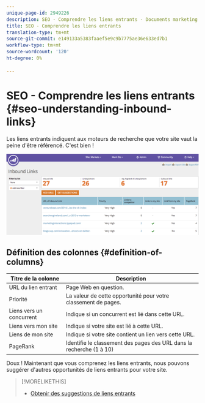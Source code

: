```yaml
---
unique-page-id: 2949226
description: SEO - Comprendre les liens entrants - Documents marketing - Documentation du produit
title: SEO - Comprendre les liens entrants
translation-type: tm+mt
source-git-commit: e149133a5383faaef5e9c9b7775ae36e633ed7b1
workflow-type: tm+mt
source-wordcount: '120'
ht-degree: 0%

---
```



# SEO - Comprendre les liens entrants {#seo-understanding-inbound-links}

Les liens entrants indiquent aux moteurs de recherche que votre site vaut la peine d&#39;être référencé. C&#39;est bien !

![](assets/image2014-9-18-13-3a18-3a10.png)

## Définition des colonnes {#definition-of-columns}

| Titre de la colonne | Description |
|---|---|
| URL du lien entrant | Page Web en question. |
| Priorité | La valeur de cette opportunité pour votre classement de pages. |
| Liens vers un concurrent | Indique si un concurrent est lié dans cette URL. |
| Liens vers mon site | Indique si votre site est lié à cette URL. |
| Liens de mon site | Indique si votre site contient un lien vers cette URL. |
| PageRank | Identifie le classement des pages des URL dans la recherche (1 à 10) |

Doux ! Maintenant que vous comprenez les liens entrants, nous pouvons suggérer d&#39;autres opportunités de liens entrants pour votre site.

>[!MORELIKETHIS]
>
>* [Obtenir des suggestions de liens entrants](seo-get-inbound-link-suggestions.md)

>



